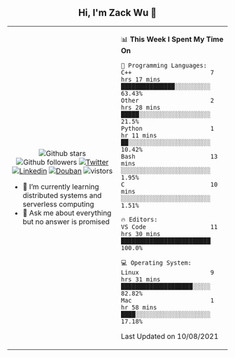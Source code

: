 <h2 align="center"> Hi, I'm Zack Wu 👋 </h2>

<table>
    <tr>
        <td valign="center" width="50%">
            <p align="center">
              <img src="https://img.shields.io/github/stars/keithnull?style=social" alt="Github stars" />
              <img src="https://img.shields.io/github/followers/keithnull?style=social" alt="Github followers" />
              <a href="https://twitter.com/_zackwu"><img src="https://img.shields.io/badge/@__zackwu-1DA1F2?style=flat&logo=Twitter&logoColor=white" alt="Twitter"/></a>
              <a href="https://www.linkedin.com/in/wuzhengke/?locale=en_US"><img src="https://img.shields.io/badge/@wuzhengke-0073b1?style=flat&logo=LinkedIn&logoColor=white" alt="Linkedin" /></a>
              <a href="https://www.douban.com/people/keith1"><img src="https://img.shields.io/badge/@keith1-007722?style=flat&logo=Douban&logoColor=white" alt="Douban" /></a>
              <img src="https://visitor-badge.glitch.me/badge?page_id=keithnull" alt="vistors" />
            </p>
            <ul>
                <li>🌱 I’m currently learning distributed systems and serverless computing</li>
                <li>💬 Ask me about everything but no answer is promised</li>
            </ul>
        </td>
       <td valign="top" width="50%">
    
<!--START_SECTION:waka-->
📊 **This Week I Spent My Time On** 

```text
💬 Programming Languages: 
C++                      7 hrs 17 mins       ███████████████░░░░░░░░░░   63.43% 
Other                    2 hrs 28 mins       █████░░░░░░░░░░░░░░░░░░░░   21.5% 
Python                   1 hr 11 mins        ██░░░░░░░░░░░░░░░░░░░░░░░   10.42% 
Bash                     13 mins             ░░░░░░░░░░░░░░░░░░░░░░░░░   1.95% 
C                        10 mins             ░░░░░░░░░░░░░░░░░░░░░░░░░   1.51%

🔥 Editors: 
VS Code                  11 hrs 30 mins      █████████████████████████   100.0%

💻 Operating System: 
Linux                    9 hrs 31 mins       ████████████████████░░░░░   82.82% 
Mac                      1 hr 58 mins        ████░░░░░░░░░░░░░░░░░░░░░   17.18%

```


 Last Updated on 10/08/2021
<!--END_SECTION:waka-->
</td></tr>
</table>


